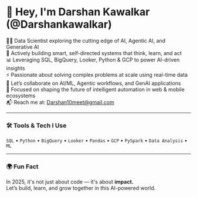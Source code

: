 # 🚀 Hey, I'm Darshan Kawalkar (@Darshankawalkar)

👨‍💻 Data Scientist exploring the cutting edge of AI, Agentic AI, and Generative AI  
🧠 Actively building smart, self-directed systems that think, learn, and act  
📊 Leveraging SQL, BigQuery, Looker, Python & GCP to power AI-driven insights  
⚡ Passionate about solving complex problems at scale using real-time data  
🤝 Let’s collaborate on AI/ML, Agentic workflows, and GenAI applications  
🎯 Focused on shaping the future of intelligent automation in web & mobile ecosystems  
📬 Reach me at: Darshan10meet@gmail.com

---

### 🛠️ Tools & Tech I Use  
`SQL` • `Python` • `BigQuery` • `Looker` • `Pandas` • `GCP` • `PySpark` • `Data Analysis` • `ML`  

---

### 🌍 Fun Fact  
In 2025, it's not just about code — it's about **impact.**  
Let’s build, learn, and grow together in this AI-powered world.

